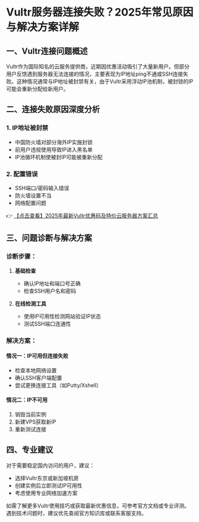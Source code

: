 # Vultr服务器连接失败？2025年常见原因与解决方案详解

## 一、Vultr连接问题概述

Vultr作为国际知名的云服务提供商，近期因优惠活动吸引了大量新用户。但部分用户反馈遇到服务器无法连接的情况，主要表现为IP地址ping不通或SSH连接失败。这种情况通常与IP地址被封禁有关，由于Vultr采用浮动IP池机制，被封锁的IP可能会重新分配给新用户。

## 二、连接失败原因深度分析

### 1. IP地址被封禁
- 中国防火墙对部分海外IP实施封锁
- 前用户违规使用导致IP进入黑名单
- IP池循环机制使被封IP可能被重新分配

### 2. 配置错误
- SSH端口/密码输入错误
- 防火墙设置不当
- 网络配置问题

👉 [【点击查看】2025年最新Vultr优惠码及特价云服务器方案汇总](https://bit.ly/VuLtr)

## 三、问题诊断与解决方案

### 诊断步骤：
1. **基础检查**
   - 确认IP地址和端口号正确
   - 检查SSH用户名和密码

2. **在线检测工具**
   - 使用IP可用性检测网站验证IP状态
   - 测试SSH端口连通性

### 解决方案：

#### 情况一：IP可用但连接失败
- 检查本地网络设置
- 确认SSH客户端配置
- 尝试更换连接工具（如Putty/Xshell）

#### 情况二：IP不可用
1. 销毁当前实例
2. 新建VPS获取新IP
3. 重新测试连接

## 四、专业建议

对于需要稳定国内访问的用户，建议：
- 选择Vultr东京或新加坡机房
- 创建实例后立即测试IP可用性
- 考虑使用专业网络加速方案

如需了解更多Vultr使用技巧或获取最新优惠信息，可参考官方文档或专业评测。遇到技术问题时，建议优先查阅官方知识库或联系客服支持。